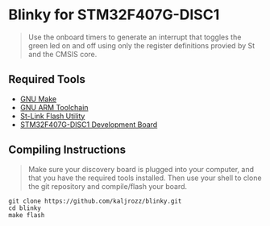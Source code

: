 # Blinky for STM32F407G-DISC1
> Use the onboard timers to generate an interrupt that toggles the green led on and off using only the register definitions provied by St and the CMSIS core.

## Required Tools
* [GNU Make](https://www.gnu.org/software/make/)
* [GNU ARM Toolchain](https://developer.arm.com/tools-and-software/open-source-software/developer-tools/gnu-toolchain/gnu-rm/downloads)
* [St-Link Flash Utility](https://github.com/texane/stlink)
* [STM32F407G-DISC1 Development Board](https://www.st.com/en/evaluation-tools/stm32f4discovery.html)

## Compiling Instructions
> Make sure your discovery board is plugged into your computer, and that you have the required tools installed. Then use your shell to clone the git repository and compile/flash your board.
```
git clone https://github.com/kaljrozz/blinky.git
cd blinky
make flash
```
